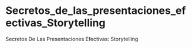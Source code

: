 # Secretos_de_las_presentaciones_efectivas_Storytelling
Secretos De Las Presentaciones Efectivas: Storytelling
